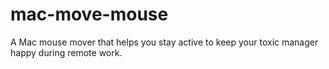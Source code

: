 # mac-move-mouse
A Mac mouse mover that helps you stay active to keep your toxic manager happy during remote work.
